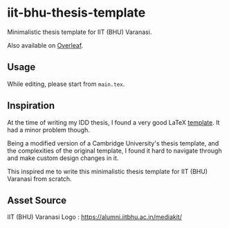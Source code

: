 # iit-bhu-thesis-template
Minimalistic thesis template for IIT (BHU) Varanasi.

Also available on [Overleaf](https://www.overleaf.com/read/mtmrkjrmxvnv).

## Usage

While editing, please start from `main.tex`.

## Inspiration

At the time of writing my IDD thesis, I found a very good LaTeX [template](https://github.com/sdasrc/thesis-template-iitbhu). It had a minor problem though.

Being a modified version of a Cambridge University's thesis template, and the complexities of the original template, I found it hard to navigate through and make custom design changes in it.

This inspired me to write this minimalistic thesis template for IIT (BHU) Varanasi from scratch.

## Asset Source
IIT (BHU) Varanasi Logo : https://alumni.iitbhu.ac.in/mediakit/
